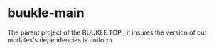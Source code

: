 # buukle-main
The parent project of the BUUKLE.TOP , it insures the version of our modules's dependencies is uniform.
